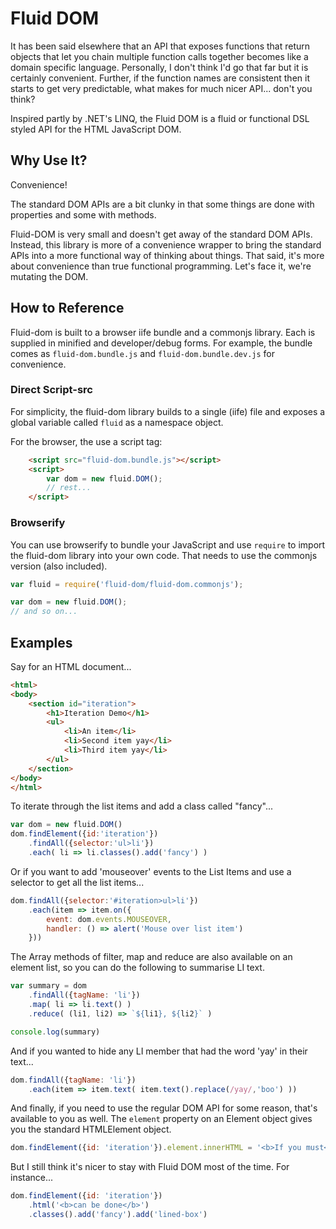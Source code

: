 # Fluid DOM

It has been said elsewhere that an API that exposes functions
that return objects that let you chain multiple function
calls together becomes like a domain specific language.
Personally, I don't think I'd go that far but it is certainly
convenient. Further, if the function names are consistent
then it starts to get very predictable, what makes for much
nicer API... don't you think?

Inspired partly by .NET's LINQ, the Fluid DOM is a fluid
or functional DSL styled API for the HTML JavaScript DOM.

## Why Use It?

Convenience!

The standard DOM APIs are a bit clunky in that some things
are done with properties and some with methods.

Fluid-DOM is very small and doesn't get away of the standard DOM APIs.
Instead, this library is more of a convenience wrapper to
bring the standard APIs into a more functional way of thinking
about things. That said, it's more about convenience than true
functional programming. Let's face it, we're mutating the DOM.

## How to Reference

Fluid-dom is built to a browser iife bundle and a commonjs
library. Each is supplied in minified and developer/debug
forms.  For example, the bundle comes as `fluid-dom.bundle.js` and
`fluid-dom.bundle.dev.js` for convenience.

### Direct Script-src

For simplicity, the fluid-dom library builds to a single (iife) file
and exposes a global variable called `fluid` as a namespace object.

For the browser, the use a script tag:
```html
    <script src="fluid-dom.bundle.js"></script>
    <script>
        var dom = new fluid.DOM();
        // rest...
    </script>
```

### Browserify

You can use browserify to bundle your JavaScript 
and use `require` to import the fluid-dom library into 
your own code. That needs to use the commonjs version (also included).

```js
var fluid = require('fluid-dom/fluid-dom.commonjs');

var dom = new fluid.DOM();
// and so on...
```

## Examples
Say for an HTML document...
```html
<html>
<body>
    <section id="iteration">
        <h1>Iteration Demo</h1>
        <ul>
            <li>An item</li>
            <li>Second item yay</li>
            <li>Third item yay</li>
        </ul>
    </section>
</body>
</html>
```

To iterate through the list items and add a class called "fancy"...
```js
var dom = new fluid.DOM()
dom.findElement({id:'iteration'})
    .findAll({selector:'ul>li'})
    .each( li => li.classes().add('fancy') )
```

Or if you want to add 'mouseover' events to the List Items and use a selector to get all the list items...
```js
dom.findAll({selector:'#iteration>ul>li'})
    .each(item => item.on({
        event: dom.events.MOUSEOVER,
        handler: () => alert('Mouse over list item')
    }))
```

The Array methods of filter, map and reduce are also available
on an element list, so you can do the following to summarise LI
text.

```js
var summary = dom
    .findAll({tagName: 'li'})
    .map( li => li.text() )
    .reduce( (li1, li2) => `${li1}, ${li2}` )

console.log(summary)
```

And if you wanted to hide any LI member that had the word 'yay'
in their text...
```js
dom.findAll({tagName: 'li'})
    .each(item => item.text( item.text().replace(/yay/,'boo') ))
```

And finally, if you need to use the regular DOM API for some reason,
that's available to you as well. The `element` property on an
Element object gives you the standard HTMLElement object.
```js
dom.findElement({id: 'iteration'}).element.innerHTML = '<b>If you must</b>'
```

But I still think it's nicer to stay with Fluid DOM most of the time.
For instance...
```js
dom.findElement({id: 'iteration'})
    .html('<b>can be done</b>')
    .classes().add('fancy').add('lined-box')
```